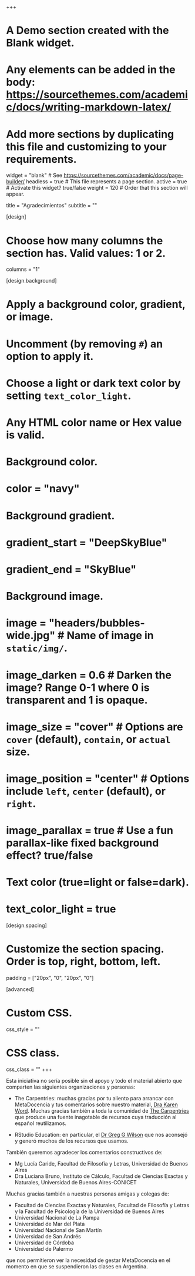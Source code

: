 +++
# A Demo section created with the Blank widget.
# Any elements can be added in the body: https://sourcethemes.com/academic/docs/writing-markdown-latex/
# Add more sections by duplicating this file and customizing to your requirements.

widget = "blank"  # See https://sourcethemes.com/academic/docs/page-builder/
headless = true  # This file represents a page section.
active = true  # Activate this widget? true/false
weight = 120  # Order that this section will appear.

title = "Agradecimientos"
subtitle = ""

[design]
  # Choose how many columns the section has. Valid values: 1 or 2.
  columns = "1"

[design.background]
  # Apply a background color, gradient, or image.
  #   Uncomment (by removing `#`) an option to apply it.
  #   Choose a light or dark text color by setting `text_color_light`.
  #   Any HTML color name or Hex value is valid.

  # Background color.
  # color = "navy"
  
  # Background gradient.
  # gradient_start = "DeepSkyBlue"
  # gradient_end = "SkyBlue"
  
  # Background image.
  # image = "headers/bubbles-wide.jpg"  # Name of image in `static/img/`.
  # image_darken = 0.6  # Darken the image? Range 0-1 where 0 is transparent and 1 is opaque.
  # image_size = "cover"  #  Options are `cover` (default), `contain`, or `actual` size.
  # image_position = "center"  # Options include `left`, `center` (default), or `right`.
  # image_parallax = true  # Use a fun parallax-like fixed background effect? true/false

  # Text color (true=light or false=dark).
  # text_color_light = true

[design.spacing]
  # Customize the section spacing. Order is top, right, bottom, left.
  padding = ["20px", "0", "20px", "0"]

[advanced]
 # Custom CSS. 
 css_style = ""
 
 # CSS class.
 css_class = ""
+++

Esta iniciativa no sería posible sin el apoyo y todo el material abierto que comparten las siguientes organizaciones y personas:

- The Carpentries: muchas gracias por tu aliento para arrancar con MetaDocencia y tus comentarios sobre nuestro material, [Dra Karen Word](https://twitter.com/karen_word). Muchas gracias también a toda la comunidad de [The Carpentries](https://carpentries.org) que produce una fuente inagotable de recursos cuya traducción al español reutilizamos.

- RStudio Education: en particular, el [Dr Greg G Wilson](https://third-bit.com/) que nos aconsejó y generó muchos de los recursos que usamos.

También queremos agradecer los comentarios constructivos de:

- Mg Lucía Caride, Facultad de Filosofía y Letras, Universidad de Buenos Aires
- Dra Luciana Bruno, Instituto de Cálculo, Facultad de Ciencias Exactas y Naturales, Universidad de Buenos Aires-CONICET

Muchas gracias también a nuestras personas amigas y colegas de: 

- Facultad de Ciencias Exactas y Naturales, Facultad de Filosofía y Letras y la Facultad de Psicología de la Universidad de Buenos Aires
- Universidad Nacional de La Pampa
- Universidad de Mar del Plata
- Universidad Nacional de San Martín
- Universidad de San Andrés
- Universidad de Córdoba
- Universidad de Palermo

que nos permitieron ver la necesidad de gestar MetaDocencia en el momento en que se suspendieron las clases en Argentina.
